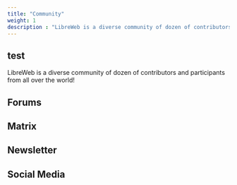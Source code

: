 ```yaml
---
title: "Community"
weight: 1
description : "LibreWeb is a diverse community of dozen of contributors and participants from all over the world!"
---
```


## test
LibreWeb is a diverse community of dozen of contributors and participants from all over the world!

## Forums

## Matrix

## Newsletter

## Social Media
